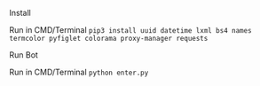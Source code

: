 Install

Run in CMD/Terminal ```pip3 install uuid datetime lxml bs4 names termcolor pyfiglet colorama proxy-manager requests```

Run Bot

Run in CMD/Terminal ```python enter.py```
